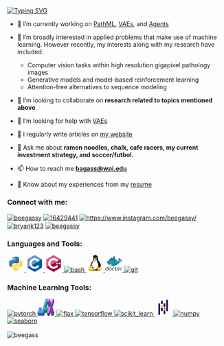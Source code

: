 [![Typing SVG](https://readme-typing-svg.herokuapp.com?size=12&color=858585&lines=Graduate+student+at+Worcester+Polytechnic+Institute;Machine+learning+intern+at+Dana-Farber+Cancer+Institute)](https://git.io/typing-svg)

- 🔭 I’m currently working on [PathML](https://github.com/Dana-Farber-AIOS/pathml), [VAEs](https://github.com/BeeGass/Readable-VAEs), and [Agents](https://github.com/BeeGass/Agents)

- 🌱 I’m broadly interested in applied problems that make use of machine learning. However recently, my interests along with my research have included:
  -  Computer vision tasks within high resolution gigapixel pathology images
  -  Generative models and model-based reinforcement learning
  -  Attention-free alternatives to sequence modeling 

- 👯 I’m looking to collaborate on **research related to topics mentioned above**

- 🤝 I’m looking for help with [VAEs](https://github.com/BeeGass/Readable-VAEs)

- 📝 I regularly write articles on [my website](https://beegass.dev/)

- 💬 Ask me about **ramen noodles, chalk, cafe racers, my current investment strategy, and soccer/futbol.**

- 📫 How to reach me **bagass@wpi.edu**

- 📄 Know about my experiences from my [resume](https://drive.google.com/file/d/1PNzFPq1oBwWmxqs9Ei4a9Lo_GpgnB5kq/view?usp=sharing)

<h3 align="left">Connect with me:</h3>
<p align="left">
<a href="https://linkedin.com/in/beegassy" target="blank"><img align="center" src="https://raw.githubusercontent.com/rahuldkjain/github-profile-readme-generator/master/src/images/icons/Social/linked-in-alt.svg" alt="beegassy" height="30" width="40" /></a>
<a href="https://stackoverflow.com/users/16429441" target="blank"><img align="center" src="https://raw.githubusercontent.com/rahuldkjain/github-profile-readme-generator/master/src/images/icons/Social/stack-overflow.svg" alt="16429441" height="30" width="40" /></a>
<a href="https://www.instagram.com/beegassy/" target="blank"><img align="center" src="https://raw.githubusercontent.com/rahuldkjain/github-profile-readme-generator/master/src/images/icons/Social/instagram.svg" alt="https://www.instagram.com/beegassy/" height="30" width="40" /></a>
<a href="https://www.hackerrank.com/bryank123" target="blank"><img align="center" src="https://raw.githubusercontent.com/rahuldkjain/github-profile-readme-generator/master/src/images/icons/Social/hackerrank.svg" alt="bryank123" height="30" width="40" /></a>
<a href="https://www.leetcode.com/beegassy" target="blank"><img align="center" src="https://raw.githubusercontent.com/rahuldkjain/github-profile-readme-generator/master/src/images/icons/Social/leet-code.svg" alt="beegassy" height="30" width="40" /></a>
</p>

<h3 align="left">Languages and Tools:</h3>
<p align="left"> <a href="https://www.python.org" target="_blank"> <img src="https://raw.githubusercontent.com/devicons/devicon/master/icons/python/python-original.svg" alt="python" width="40" height="40"/> </a> <a href="https://www.cprogramming.com/" target="_blank"> <img src="https://raw.githubusercontent.com/devicons/devicon/master/icons/c/c-original.svg" alt="c" width="40" height="40"/> </a> <a href="https://www.w3schools.com/cpp/" target="_blank"> <img src="https://raw.githubusercontent.com/devicons/devicon/master/icons/cplusplus/cplusplus-original.svg" alt="cplusplus" width="40" height="40"/> </a> <a href="https://www.gnu.org/software/bash/" target="_blank"> <img src="https://www.vectorlogo.zone/logos/gnu_bash/gnu_bash-icon.svg" alt="bash" width="40" height="40"/> </a> <a href="https://www.linux.org/" target="_blank"> <img src="https://raw.githubusercontent.com/devicons/devicon/master/icons/linux/linux-original.svg" alt="linux" width="40" height="40"/> </a> <a href="https://www.docker.com/" target="_blank" rel="noreferrer"> <img src="https://raw.githubusercontent.com/devicons/devicon/master/icons/docker/docker-original-wordmark.svg" alt="docker" width="40" height="40"/> </a> <a href="https://git-scm.com/" target="_blank"> <img src="https://www.vectorlogo.zone/logos/git-scm/git-scm-icon.svg" alt="git" width="40" height="40"/> </a> </p>
 
<h3 align="left">Machine Learning Tools:</h3>
<p align="left"> <a href="https://pytorch.org/" target="_blank"> <img src="https://www.vectorlogo.zone/logos/pytorch/pytorch-icon.svg" alt="pytorch" width="40" height="40"/> </a> <a href="https://github.com/google/jax" target="_blank"> <img src="https://raw.githubusercontent.com/google/jax/a83695a783993a9a8372cf668a20446f332165de/images/jax_logo.svg" alt="jax" width="40" height="40"/> </a> <a href="https://github.com/google/flax" target="_blank"> <img src="https://raw.githubusercontent.com/google/flax/ebc8df57a4e982eaa82f6e5b0d5a399c9bae2032/images/flax_logo.svg" alt="flax" width="40" height="40"/> </a> <a href="https://www.tensorflow.org" target="_blank"> <img src="https://www.vectorlogo.zone/logos/tensorflow/tensorflow-icon.svg" alt="tensorflow" width="40" height="40"/> </a> <a href="https://scikit-learn.org/" target="_blank"> <img src="https://upload.wikimedia.org/wikipedia/commons/0/05/Scikit_learn_logo_small.svg" alt="scikit_learn" width="40" height="40"/> </a> <a href="https://pandas.pydata.org/" target="_blank" rel="noreferrer"> <img src="https://raw.githubusercontent.com/devicons/devicon/2ae2a900d2f041da66e950e4d48052658d850630/icons/pandas/pandas-original.svg" alt="pandas" width="40" height="40"/> </a> <a href="https://numpy.org/" target="_blank" rel="noreferrer"> <img src="https://raw.githubusercontent.com/numpy/numpy/1168868df63678e5704acd866fafcf40dc849481/branding/logo/logomark/numpylogoicon.svg" alt="numpy" width="40" height="40"/> </a> <a href="https://seaborn.pydata.org/" target="_blank" rel="noreferrer"> <img src="https://seaborn.pydata.org/_images/logo-mark-lightbg.svg" alt="seaborn" width="40" height="40"/> </a> </p>

<p><img align="center" src="https://github-readme-streak-stats.herokuapp.com?user=BeeGass&theme=dark&hide_border=true" alt="beegass" /></p>
